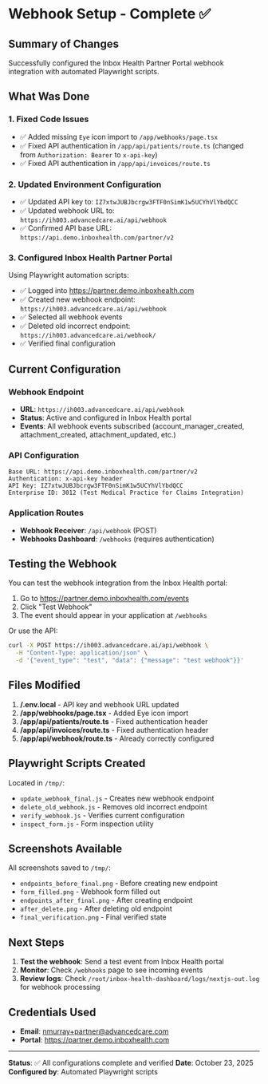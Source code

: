 # Webhook Setup - Complete ✅

## Summary of Changes

Successfully configured the Inbox Health Partner Portal webhook integration with automated Playwright scripts.

## What Was Done

### 1. Fixed Code Issues
- ✅ Added missing `Eye` icon import to `/app/webhooks/page.tsx`
- ✅ Fixed API authentication in `/app/api/patients/route.ts` (changed from `Authorization: Bearer` to `x-api-key`)
- ✅ Fixed API authentication in `/app/api/invoices/route.ts`

### 2. Updated Environment Configuration
- ✅ Updated API key to: `IZ7xtwJUBJbcrgw3FTF0nSimK1w5UCYhVlYbdQCC`
- ✅ Updated webhook URL to: `https://ih003.advancedcare.ai/api/webhook`
- ✅ Confirmed API base URL: `https://api.demo.inboxhealth.com/partner/v2`

### 3. Configured Inbox Health Partner Portal
Using Playwright automation scripts:
- ✅ Logged into https://partner.demo.inboxhealth.com
- ✅ Created new webhook endpoint: `https://ih003.advancedcare.ai/api/webhook`
- ✅ Selected all webhook events
- ✅ Deleted old incorrect endpoint: `https://ih003.advancedcare.ai/webhook/`
- ✅ Verified final configuration

## Current Configuration

### Webhook Endpoint
- **URL**: `https://ih003.advancedcare.ai/api/webhook`
- **Status**: Active and configured in Inbox Health portal
- **Events**: All webhook events subscribed (account_manager_created, attachment_created, attachment_updated, etc.)

### API Configuration
```
Base URL: https://api.demo.inboxhealth.com/partner/v2
Authentication: x-api-key header
API Key: IZ7xtwJUBJbcrgw3FTF0nSimK1w5UCYhVlYbdQCC
Enterprise ID: 3012 (Test Medical Practice for Claims Integration)
```

### Application Routes
- **Webhook Receiver**: `/api/webhook` (POST)
- **Webhooks Dashboard**: `/webhooks` (requires authentication)

## Testing the Webhook

You can test the webhook integration from the Inbox Health portal:

1. Go to https://partner.demo.inboxhealth.com/events
2. Click "Test Webhook"
3. The event should appear in your application at `/webhooks`

Or use the API:
```bash
curl -X POST https://ih003.advancedcare.ai/api/webhook \
  -H "Content-Type: application/json" \
  -d '{"event_type": "test", "data": {"message": "test webhook"}}'
```

## Files Modified

1. **/.env.local** - API key and webhook URL updated
2. **/app/webhooks/page.tsx** - Added Eye icon import
3. **/app/api/patients/route.ts** - Fixed authentication header
4. **/app/api/invoices/route.ts** - Fixed authentication header
5. **/app/api/webhook/route.ts** - Already correctly configured

## Playwright Scripts Created

Located in `/tmp/`:
- `update_webhook_final.js` - Creates new webhook endpoint
- `delete_old_webhook.js` - Removes old incorrect endpoint
- `verify_webhook.js` - Verifies current configuration
- `inspect_form.js` - Form inspection utility

## Screenshots Available

All screenshots saved to `/tmp/`:
- `endpoints_before_final.png` - Before creating new endpoint
- `form_filled.png` - Webhook form filled out
- `endpoints_after_final.png` - After creating endpoint
- `after_delete.png` - After deleting old endpoint
- `final_verification.png` - Final verified state

## Next Steps

1. **Test the webhook**: Send a test event from Inbox Health portal
2. **Monitor**: Check `/webhooks` page to see incoming events
3. **Review logs**: Check `/root/inbox-health-dashboard/logs/nextjs-out.log` for webhook processing

## Credentials Used

- **Email**: nmurray+partner@advancedcare.com
- **Portal**: https://partner.demo.inboxhealth.com

---

**Status**: ✅ All configurations complete and verified
**Date**: October 23, 2025
**Configured by**: Automated Playwright scripts
